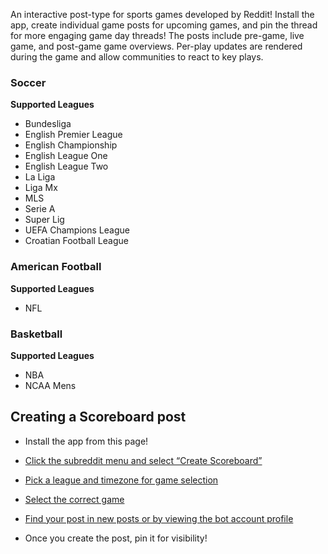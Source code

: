 An interactive post-type for sports games developed by Reddit! Install the app, create individual game posts for upcoming games, and pin the thread for more engaging game day threads! The posts include pre-game, live game, and post-game game overviews. Per-play updates are rendered during the game and allow communities to react to key plays.

### Soccer
**Supported Leagues**

* Bundesliga
* English Premier League
* English Championship 
* English League One
* English League Two
* La Liga
* Liga Mx
* MLS
* Serie A
* Super Lig
* UEFA Champions League
* Croatian Football League

### American Football
**Supported Leagues**
* NFL

### Basketball
**Supported Leagues**
* NBA
* NCAA Mens

## Creating a Scoreboard post

* Install the app from this page!

* [Click the subreddit menu and select “Create Scoreboard”](https://i.redd.it/dygmgomhusyb1.png?width=2112&format=png)

* [Pick a league and timezone for game selection](https://i.redd.it/rykmibhjusyb1.png)

* [Select the correct game](https://i.redd.it/pwgwxchjusyb1.png)

* [Find your post in new posts or by viewing the bot account profile](https://www.reddit.com/user/sport-scoreboard/)

* Once you create the post, pin it for visibility!
